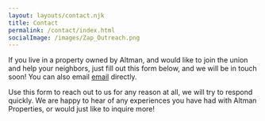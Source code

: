```yaml
---
layout: layouts/contact.njk
title: Contact
permalink: /contact/index.html
socialImage: /images/Zap_Outreach.png
---
```


If you live in a property owned by Altman, and would like to join the union and help your neighbors, just fill out this form below, and we will be in touch soon!  You can also email [email](email@email.com) directly.  


Use this form to reach out to us for any reason at all, we will try to respond quickly.  We are happy to hear of any experiences you have had with Altman Properties, or would just like to inquire more!  
